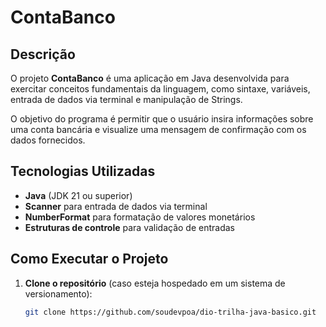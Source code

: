# ContaBanco

## Descrição
O projeto **ContaBanco** é uma aplicação em Java desenvolvida para exercitar conceitos fundamentais da linguagem, como sintaxe, variáveis, entrada de dados via terminal e manipulação de Strings.

O objetivo do programa é permitir que o usuário insira informações sobre uma conta bancária e visualize uma mensagem de confirmação com os dados fornecidos.

## Tecnologias Utilizadas
- **Java** (JDK 21 ou superior)
- **Scanner** para entrada de dados via terminal
- **NumberFormat** para formatação de valores monetários
- **Estruturas de controle** para validação de entradas

## Como Executar o Projeto
1. **Clone o repositório** (caso esteja hospedado em um sistema de versionamento):
   ```sh
   git clone https://github.com/soudevpoa/dio-trilha-java-basico.git